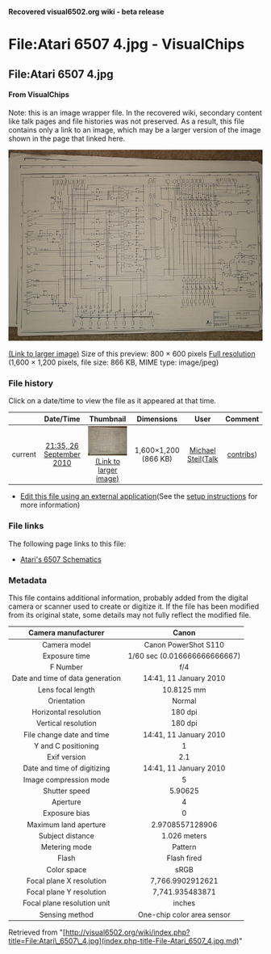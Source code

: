 **Recovered visual6502.org wiki - beta release**

# File:Atari 6507 4.jpg - VisualChips

## File:Atari 6507 4.jpg

#### From VisualChips


Note: this is an image wrapper file. In the recovered wiki,
secondary content like talk pages and file histories was
not preserved. As a result, this file contains only a link
to an image, which may be a larger version of the image shown
in the page that linked here.

![File:Atari 6507 4.jpg](images/thumb/b/ba/Atari_6507_4.jpg/800px-Atari_6507_4.jpg)

[(Link to larger image)](images/b/ba/Atari_6507_4.jpg)
Size of this preview: 800 × 600 pixels
[Full resolution](images/b/ba/Atari_6507_4.jpg)‎ (1,600 × 1,200 pixels, file size: 866 KB, MIME type: image/jpeg)

### File history

Click on a date/time to view the file as it appeared at that time.

| | Date/Time | Thumbnail | Dimensions | User | Comment |
|:---:|:---:|:---:|:---:|:---:|:---:|
| current | [21:35, 26 September 2010](images/b/ba/Atari_6507_4.jpg) | ![Thumbnail for version as of 21:35, 26 September 2010](images/thumb/b/ba/Atari_6507_4.jpg/120px-Atari_6507_4.jpg) [(Link to larger image)](images/b/ba/Atari_6507_4.jpg) | 1,600×1,200 (866 KB) | [Michael Steil](index.php-title-User-Michael_Steil.md)([Talk](index.php-title-User_talk-Michael_Steil.md) | [contribs](./index.php%3Ftitle=Special:Contributions/Michael_Steil.md)) | |

- [Edit this file using an external application](index.php-title-File-Atari_6507_4.jpg.md)(See the [setup instructions](http://www.mediawiki.org/wiki/Manual:External_editors) for more information)

### File links

The following page links to this file:

- [Atari's 6507 Schematics](index.php-title-Atari~s_6507_Schematics.md)

### Metadata
This file contains additional information, probably added from the digital camera or scanner used to create or digitize it.
If the file has been modified from its original state, some details may not fully reflect the modified file.

| Camera manufacturer | Canon |
|:---:|:---:|
Camera model | Canon PowerShot S110 |
Exposure time | 1/60 sec (0.016666666666667) |
F Number | f/4 |
Date and time of data generation | 14:41, 11 January 2010 |
Lens focal length | 10.8125 mm |
Orientation | Normal |
Horizontal resolution | 180 dpi |
Vertical resolution | 180 dpi |
File change date and time | 14:41, 11 January 2010 |
Y and C positioning | 1 |
Exif version | 2.1 |
Date and time of digitizing | 14:41, 11 January 2010 |
Image compression mode | 5 |
Shutter speed | 5.90625 |
Aperture | 4 |
Exposure bias | 0 |
Maximum land aperture | 2.9708557128906 |
Subject distance | 1.026 meters |
Metering mode | Pattern |
Flash | Flash fired |
Color space | sRGB |
Focal plane X resolution | 7,766.9902912621 |
Focal plane Y resolution | 7,741.935483871 |
Focal plane resolution unit | inches |
Sensing method | One-chip color area sensor |

Retrieved from "[http://visual6502.org/wiki/index.php?title=File:Atari\_6507\_4.jpg](index.php-title-File-Atari_6507_4.jpg.md)"


